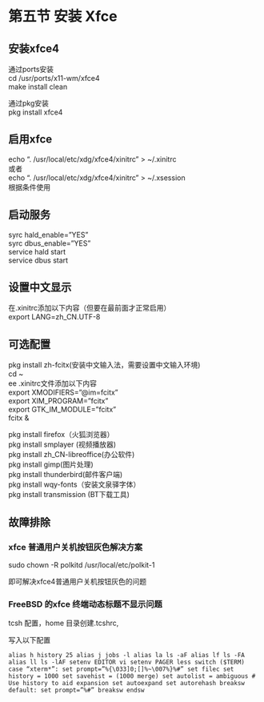# 第五节 安装 Xfce

## 安装xfce4

通过ports安装\
cd /usr/ports/x11-wm/xfce4\
make install clean

通过pkg安装\
pkg install xfce4

## 启用xfce

echo “. /usr/local/etc/xdg/xfce4/xinitrc” > \~/.xinitrc\
或者\
echo “. /usr/local/etc/xdg/xfce4/xinitrc” > \~/.xsession\
根据条件使用

## 启动服务

syrc hald\_enable=”YES”\
syrc dbus\_enable=”YES”\
service hald start\
service dbus start

## 设置中文显示

在.xinitrc添加以下内容（但要在最前面才正常启用）\
export LANG=zh\_CN.UTF-8

## 可选配置

pkg install zh-fcitx(安装中文输入法，需要设置中文输入环境)\
cd \~\
ee .xinitrc文件添加以下内容\
export XMODIFIERS=”@im=fcitx”\
export XIM\_PROGRAM=”fcitx”\
export GTK\_IM\_MODULE=”fcitx”\
fcitx &

pkg install firefox（火狐浏览器）\
pkg install smplayer (视频播放器)\
pkg install zh\_CN-libreoffice(办公软件)\
pkg install gimp(图片处理)\
pkg install thunderbird(邮件客户端)\
pkg install wqy-fonts（安装文泉驿字体）\
pkg install transmission (BT下载工具)

## 故障排除

### xfce 普通用户关机按钮灰色解决方案

sudo chown -R polkitd /usr/local/etc/polkit-1

&#x20;即可解决xfce4普通用户关机按钮灰色的问题

### FreeBSD 的xfce 终端动态标题不显示问题

tcsh 配置，home 目录创建.tcshrc,

写入以下配置

`alias h history 25 alias j jobs -l alias la ls -aF alias lf ls -FA alias ll ls -lAF setenv EDITOR vi setenv PAGER less switch ($TERM) case “xterm*”: set prompt=”%{\033]0;[]%~\007%}%#” set filec set history = 1000 set savehist = (1000 merge) set autolist = ambiguous # Use history to aid expansion set autoexpand set autorehash breaksw default: set prompt=”%#” breaksw endsw`
